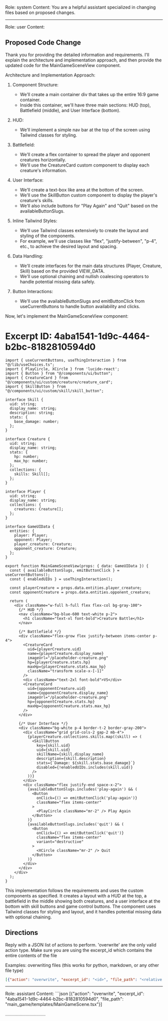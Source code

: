 Role: system
Content: You are a helpful assistant specialized in changing files based on proposed changes.
__________________
Role: user
Content: 
## Proposed Code Change
Thank you for providing the detailed information and requirements. I'll explain the architecture and implementation approach, and then provide the updated code for the MainGameSceneView component.

Architecture and Implementation Approach:

1. Component Structure:
   - We'll create a main container div that takes up the entire 16:9 game container.
   - Inside this container, we'll have three main sections: HUD (top), Battlefield (middle), and User Interface (bottom).

2. HUD:
   - We'll implement a simple nav bar at the top of the screen using Tailwind classes for styling.

3. Battlefield:
   - We'll create a flex container to spread the player and opponent creatures horizontally.
   - We'll use the CreatureCard custom component to display each creature's information.

4. User Interface:
   - We'll create a text-box like area at the bottom of the screen.
   - We'll use the SkillButton custom component to display the player's creature's skills.
   - We'll also include buttons for "Play Again" and "Quit" based on the availableButtonSlugs.

5. Inline Tailwind Styles:
   - We'll use Tailwind classes extensively to create the layout and styling of the components.
   - For example, we'll use classes like "flex", "justify-between", "p-4", etc., to achieve the desired layout and spacing.

6. Data Handling:
   - We'll create interfaces for the main data structures (Player, Creature, Skill) based on the provided VIEW_DATA.
   - We'll use optional chaining and nullish coalescing operators to handle potential missing data safely.

7. Button Interactions:
   - We'll use the availableButtonSlugs and emitButtonClick from useCurrentButtons to handle button availability and clicks.

Now, let's implement the MainGameSceneView component:

# Excerpt ID: 4aba1541-1d9c-4464-b2bc-8182810594d0
```tsx main_game/templates/MainGameScene.tsx
import { useCurrentButtons, useThingInteraction } from "@/lib/useChoices.ts";
import { PlayCircle, XCircle } from 'lucide-react';
import { Button } from "@/components/ui/button";
import { CreatureCard } from "@/components/ui/custom/creature/creature_card";
import { SkillButton } from "@/components/ui/custom/skill/skill_button";

interface Skill {
  uid: string;
  display_name: string;
  description: string;
  stats: {
    base_damage: number;
  };
}

interface Creature {
  uid: string;
  display_name: string;
  stats: {
    hp: number;
    max_hp: number;
  };
  collections: {
    skills: Skill[];
  };
}

interface Player {
  uid: string;
  display_name: string;
  collections: {
    creatures: Creature[];
  };
}

interface GameUIData {
  entities: {
    player: Player;
    opponent: Player;
    player_creature: Creature;
    opponent_creature: Creature;
  };
}

export function MainGameSceneView(props: { data: GameUIData }) {
  const { availableButtonSlugs, emitButtonClick } = useCurrentButtons();
  const { enabledUIDs } = useThingInteraction();

  const playerCreature = props.data.entities.player_creature;
  const opponentCreature = props.data.entities.opponent_creature;

  return (
    <div className="w-full h-full flex flex-col bg-gray-100">
      {/* HUD */}
      <nav className="bg-blue-600 text-white p-2">
        <h1 className="text-xl font-bold">Creature Battle</h1>
      </nav>

      {/* Battlefield */}
      <div className="flex-grow flex justify-between items-center p-4">
        <CreatureCard
          uid={playerCreature.uid}
          name={playerCreature.display_name}
          imageUrl="/placeholder-creature.png"
          hp={playerCreature.stats.hp}
          maxHp={playerCreature.stats.max_hp}
          className="transform scale-x-[-1]"
        />
        <div className="text-2xl font-bold">VS</div>
        <CreatureCard
          uid={opponentCreature.uid}
          name={opponentCreature.display_name}
          imageUrl="/placeholder-creature.png"
          hp={opponentCreature.stats.hp}
          maxHp={opponentCreature.stats.max_hp}
        />
      </div>

      {/* User Interface */}
      <div className="bg-white p-4 border-t-2 border-gray-200">
        <div className="grid grid-cols-2 gap-2 mb-4">
          {playerCreature.collections.skills.map((skill) => (
            <SkillButton
              key={skill.uid}
              uid={skill.uid}
              skillName={skill.display_name}
              description={skill.description}
              stats={`Damage: ${skill.stats.base_damage}`}
              disabled={!enabledUIDs.includes(skill.uid)}
            />
          ))}
        </div>
        <div className="flex justify-end space-x-2">
          {availableButtonSlugs.includes('play-again') && (
            <Button
              onClick={() => emitButtonClick('play-again')}
              className="flex items-center"
            >
              <PlayCircle className="mr-2" /> Play Again
            </Button>
          )}
          {availableButtonSlugs.includes('quit') && (
            <Button
              onClick={() => emitButtonClick('quit')}
              className="flex items-center"
              variant="destructive"
            >
              <XCircle className="mr-2" /> Quit
            </Button>
          )}
        </div>
      </div>
    </div>
  );
}
```

This implementation follows the requirements and uses the custom components as specified. It creates a layout with a HUD at the top, a battlefield in the middle showing both creatures, and a user interface at the bottom with skill buttons and game control buttons. The component uses Tailwind classes for styling and layout, and it handles potential missing data with optional chaining.

## Directions
Reply with a JSON list of actions to perform. 'overwrite' are the only valid action type. 
Make sure you are using the excerpt_id which contains the entire contents of the file

Examples:
overwriting files (this works for python, markdown, or any other file type)
```json output_example1
[{"action": "overwrite", "excerpt_id": "<id>", "file_path": "<relative file path>"}]
```

__________________
Role: assistant
Content: ```json
[{"action": "overwrite", "excerpt_id": "4aba1541-1d9c-4464-b2bc-8182810594d0", "file_path": "main_game/templates/MainGameScene.tsx"}]
```
__________________
